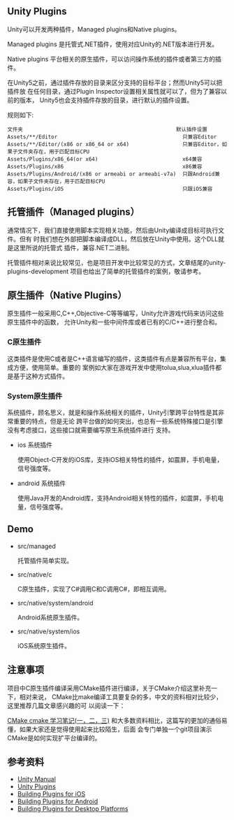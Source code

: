 ## Unity Plugins

Unity可以开发两种插件，Managed plugins和Native plugins。

Managed plugins 是托管式.NET插件，使用对应Unity的.NET版本进行开发。

Native plugins 平台相关的原生插件，可以访问操作系统的插件或者第三方的插件。

在Unity5之前，通过插件存放的目录来区分支持的目标平台；然而Unity5可以把插件放
在任何目录，通过Plugin Inspector设置相关属性就可以了，但为了兼容以前的版本，
Unity5也会支持插件存放的目录，进行默认的插件设置。

规则如下:

```
文件夹	                                                默认插件设置
Assets/**/Editor	                                    只兼容Editor
Assets/**/Editor/(x86 or x86_64 or x64)	                只兼容Editor，如果子文件夹存在，用于匹配目标CPU
Assets/Plugins/x86_64(or x64)	                        x64兼容
Assets/Plugins/x86	                                    x86兼容
Assets/Plugins/Android/(x86 or armeabi or armeabi-v7a)	只跟Android兼容，如果子文件夹存在，用于匹配目标CPU
Assets/Plugins/iOS	                                    只跟iOS兼容
```

## 托管插件（Managed plugins）

通常情况下，我们直接使用脚本实现相关功能，然后由Unity编译成目标可执行文件。但有
时我们想在外部把脚本编译成DLL，然后放在Unity中使用。这个DLL就是这里所说的托管式
插件，兼容.NET二进制。

托管插件相对来说比较常见，也是项目开发中比较常见的方式，文章结尾的unity-plugins-development
项目也给出了简单的托管插件的案例，敬请参考。

## 原生插件（Native Plugins）

原生插件一般采用C,C++,Objective-C等等编写，Unity允许游戏代码来访问这些原生插件中的函数，
允许Unity和一些中间件库或者已有的C/C++进行整合和。

### C原生插件

这类插件是使用C或者是C++语言编写的插件，这类插件有点是兼容所有平台，集成方便，使用简单。重要的
案例如大家在游戏开发中使用tolua,slua,xlua插件都是基于这种方式插件。

### System原生插件

系统插件，顾名思义，就是和操作系统相关的插件，Unity引擎跨平台特性是其非常重要的特点，但是无论
跨平台做的如何突出，也总有一些系统特殊接口是引擎没有考虑接口，这些接口就需要编写原生系统插件进行
支持。

+ ios 系统插件

	使用Object-C开发的iOS库，支持iOS相关特性的插件，如震屏，手机电量，信号强度等。
  
+ android 系统插件
  
	使用Java开发的Android库，支持Android相关特性的插件，如震屏，手机电量，信号强度等。

## Demo

+ src/managed

	托管插件简单实现。

+ src/native/c

	C原生插件，实现了C#调用C和C调用C#，即相互调用。

+ src/native/system/android

	Android系统原生插件。

+ src/native/system/ios

	iOS系统原生插件。

## 注意事项

项目中C原生插件编译采用CMake插件进行编译，关于CMake介绍这里补充一下，相对来说，
CMake比make编译工具要复杂的多，中文的资料相对比较少，这里推荐几篇文章感兴趣的可
以阅读一下：

[CMake cmake 学习笔记(一，二，三)](https://my.oschina.net/chen0dgax/blog/151894)
和大多数资料相比，这篇写的更加的通俗易懂，如果大家还是觉得使用起来比较陌生，后面
会专门单独一个git项目演示CMake是如何实现扩平台编译的。

## 参考资料

+ [Unity Manual](https://docs.unity3d.com/Manual/UnityManual.html)
+ [Unity Plugins](https://docs.unity3d.com/Manual/Plugins.html)
+ [Building Plugins for iOS](https://docs.unity3d.com/Manual/PluginsForIOS.html)
+ [Building Plugins for Android](https://docs.unity3d.com/Documentation/Manual/PluginsForAndroid.html)
+ [Building Plugins for Desktop Platforms](https://docs.unity3d.com/Documentation/Manual/PluginsForDesktop.html)